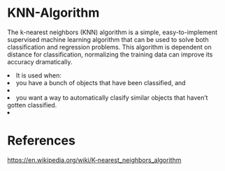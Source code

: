 # KNN-Algorithm
 The k-nearest neighbors (KNN) algorithm is a simple, easy-to-implement supervised machine
 learning algorithm that can be used to solve both classification and regression problems.
 This algorithm is dependent on distance for classification, normalizing the training data can improve its accuracy dramatically.

<li>It is used when: </li>
<li>you have a bunch of objects that have been classified, and<li>
<li>you want a way to automatically clasify similar objects that haven’t gotten classified.<li>

# References
https://en.wikipedia.org/wiki/K-nearest_neighbors_algorithm
